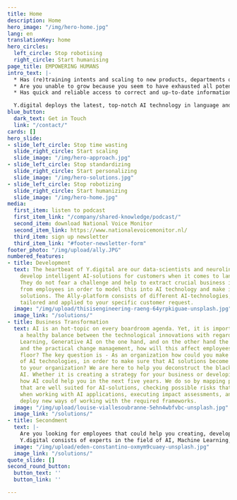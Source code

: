 ```yaml
---
title: Home
description: Home
hero_image: "/img/hero-home.jpg"
lang: en
translationKey: home
hero_circles:
  left_circle: Stop robotising
  right_circle: Start humanising
page_title: EMPOWERING HUMANS
intro_text: |-
  * Has (re)training intents and scaling to new products, departments or brands become a problem?
  * Are you unable to grow because you seem to have exhausted all potential of the current RPA technology?
  * Has quick and reliable access to correct and up-to-date information in your systems – such as your knowledge base, Sharepoint, intranet, your CRM and the website – become an issue?

  Y.digital deploys the latest, top-notch AI technology in language and cognition to support organizations, and their customers and employees. We believe technology should be complementary to the tasks a user - customer or employee - performs. The Ally platform includes a comprehensive toolkit of proven technologies in language understanding and AI, including NLP, NLU, semantic search, knowledge graphs, OCR/ICR and LLMs. These technologies all support the possibility to  model your (internal) business information to instantly offer the right knowledge just when you need it.
blue_button:
  dark_text: Get in Touch
  link: "/contact/"
cards: []
hero_slide:
- slide_left_circle: Stop time wasting
  slide_right_circle: Start scaling
  slide_image: "/img/hero-approach.jpg"
- slide_left_circle: Stop standardizing
  slide_right_circle: Start personalizing
  slide_image: "/img/hero-solutions.jpg"
- slide_left_circle: Stop robotizing
  slide_right_circle: Start humanizing
  slide_image: "/img/hero-home.jpg"
media:
  first_item: listen to podcast
  first_item_link: "/company/shared-knowledge/podcast/"
  second_item: download National Voice Monitor
  second_item_link: https://www.nationalevoicemonitor.nl/
  third_item: sign up newsletter
  third_item_link: "#footer-newsletter-form"
footer_photo: "/img/upload/ally.JPG"
numbered_features:
- title: Development
  text: The heartbeat of Y.digital are our data-scientists and neurolinguists. They
    develop intelligent AI-solutions for customers when it comes to language understanding.
    They do not fear a challenge and help to extract crucial business information
    from employees in order to model this into AI technology and make it into useful
    solutions. The Ally-platform consists of different AI-technologies, that can be
    tailored and applied to your specific customer request.
  image: "/img/upload/thisisengineering-raeng-64yrpkiguae-unsplash.jpg"
  image_link: "/solutions/"
- title: Business Transformation
  text: AI is an hot-topic on every boardroom agenda. Yet, it is important to keep
    a healthy balance between the technological innovations with regards to Machine
    Learning, Generative AI on the one hand, and on the other hand the ethical considerations
    and the practical change management, how will this affect employees on the work
    floor? The key question is - As an organization how could you make optimal use
    of AI technologies, in order to make sure that AI solutions become of added value
    to your organization? We are here to help you deconstruct the black-box that calls
    AI. Whether it is creating a strategy for your business or developing a vision
    how AI could help you in the next five years. We do so by mapping possible use-cases
    that are well suited for AI-solutions, checking possible risks that may occur
    when working with AI applications, executing impact assessments, and helping you
    deploy new ways of working with the required frameworks.
  image: "/img/upload/louise-viallesoubranne-5ehn4wbfvbc-unsplash.jpg"
  image_link: "/solutions/"
- title: Secondment
  text: |-
    Are you looking for employees that could help you creating, developing and implementing AI solutions? Stop looking! Our workforce is also available for outsourcing in the field of AI and language understanding. Whether you need help with business transformation, the development of practical AI solutions in the area of Conversational AI, Intelligent Document Processing (IDP) or AI Search and Personalisation, we are here to help.
    Y.digital consists of experts in the field of AI, Machine Learning, Deep Learning, Natural Language Understanding and Natural Language Processing, knowledge graphs, generative AI and applying Large Language Models (LLM). We would like to challenge your request, finding out which route suits best for your organization.
  image: "/img/upload/eden-constantino-oxmym9cuaey-unsplash.jpg"
  image_link: "/solutions/"
quote_slide: []
second_round_button:
  button_text: ''
  button_link: ''

---
```

